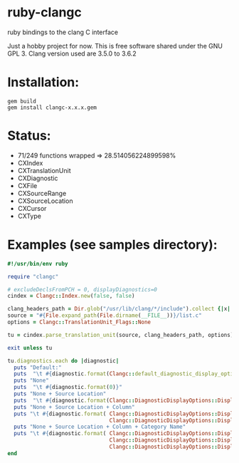 # ruby-clangc

ruby bindings to the clang C interface

Just a hobby project for now.
This is free software shared under the GNU GPL 3.
Clang version used are 3.5.0 to 3.6.2

# Installation:

    gem build
    gem install clangc-x.x.x.gem

# Status:

*    71/249 functions wrapped => 28.514056224899598%
*    CXIndex
*    CXTranslationUnit
*    CXDiagnostic
*    CXFile
*    CXSourceRange
*    CXSourceLocation
*    CXCursor
*    CXType

# Examples (see samples directory): 

```ruby
#!/usr/bin/env ruby

require "clangc"

# excludeDeclsFromPCH = 0, displayDiagnostics=0
cindex = Clangc::Index.new(false, false)

clang_headers_path = Dir.glob("/usr/lib/clang/*/include").collect {|x| "-I#{x}"}
source = "#{File.expand_path(File.dirname(__FILE__))}/list.c"
options = Clangc::TranslationUnit_Flags::None

tu = cindex.parse_translation_unit(source, clang_headers_path, options)

exit unless tu

tu.diagnostics.each do |diagnostic|
  puts "Default:"
  puts  "\t #{diagnostic.format(Clangc::default_diagnostic_display_options)}"
  puts "None"
  puts  "\t #{diagnostic.format(0)}"
  puts "None + Source Location"
  puts  "\t #{diagnostic.format(Clangc::DiagnosticDisplayOptions::Displaysourcelocation)}"
  puts "None + Source Location + Column"
  puts "\t #{diagnostic.format( Clangc::DiagnosticDisplayOptions::Displaysourcelocation|
                                Clangc::DiagnosticDisplayOptions::Displaycolumn)}"
  puts "None + Source Location + Column + Category Name"
  puts "\t #{diagnostic.format( Clangc::DiagnosticDisplayOptions::Displaysourcelocation|
                                Clangc::DiagnosticDisplayOptions::Displaycolumn|
                                Clangc::DiagnosticDisplayOptions::Displaycategoryname)}"
end
```

